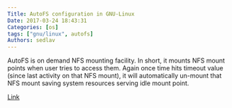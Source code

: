 ```yaml
---
Title: AutoFS configuration in GNU-Linux
Date: 2017-03-24 18:43:31
Categories: [os]
tags: ["gnu/linux", autofs]
Authors: sedlav
---
```


AutoFS is on demand NFS mounting facility. In short, it mounts NFS mount points when user tries to access them. Again once time hits timeout value (since last activity on that NFS mount), it will automatically un-mount that NFS mount saving system resources serving idle mount point.

[Link](http://kerneltalks.com/config/autofs-configuration-linux/)

